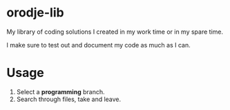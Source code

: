 # orodje-lib
My library of coding solutions I created in my work time or in my spare time.

I make sure to test out and document my code as much as I can.

# Usage
1. Select a **programming** branch.
2. Search through files, take and leave.
